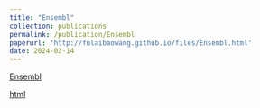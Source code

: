 ```yaml
---
title: "Ensembl"
collection: publications
permalink: /publication/Ensembl
paperurl: 'http://fulaibaowang.github.io/files/Ensembl.html'
date: 2024-02-14
---
```

[Ensembl](https://www.ensembl.org/index.html) 

[html](../files/Ensembl.html) 